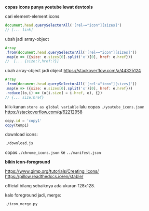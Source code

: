 

**copas icons punya youtube lewat devtools**

cari element-element icons
```js
document.head.querySelectorAll('[rel~="icon"][sizes]')
// [... link]
```

ubah jadi array-object
```js
Array
.from(document.head.querySelectorAll('[rel~="icon"][sizes]'))
.map(e => ({size: e.sizes[0].split('x')[0], href: e.href}))
//  [... {size:?,href:?}]
```

ubah array-object jadi object
<https://stackoverflow.com/a/44325124>
```js
Array
.from(document.head.querySelectorAll('[rel~="icon"][sizes]'))
.map(e => ({size: e.sizes[0].split('x')[0], href: e.href}))
.reduce((o,i) => (o[i.size] = i.href, o), {})
// {... size:href}
```

klik-kanan `store as global variable` lalu copas `./youtube_icons.json`
<https://stackoverflow.com/q/62212958>
```js
copy.id = 'copy1'
copy(temp1)
```

download icons:
```sh
./download.js
```

copas `./chrome_icons.json` ke `../manifest.json`


**bikin icon-foreground**

<https://www.gimp.org/tutorials/Creating_Icons/>
<https://pillow.readthedocs.io/en/stable/>

official bilang sebaiknya ada ukuran 128x128.

kalo foreground jadi, merge:
```sh
./icon_merge.py
```
